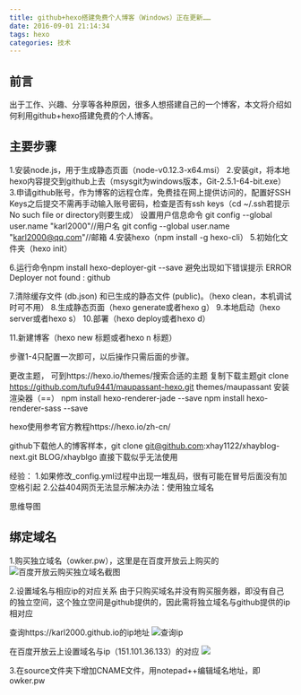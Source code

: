 ```yaml
---
title: github+hexo搭建免费个人博客（Windows）正在更新……
date: 2016-09-01 21:14:34
tags: hexo
categories: 技术
---
```



## 前言

出于工作、兴趣、分享等各种原因，很多人想搭建自己的一个博客，本文将介绍如何利用github+hexo搭建免费的个人博客。


## 主要步骤

1.安装node.js，用于生成静态页面（node-v0.12.3-x64.msi）
2.安装git，将本地hexo内容提交到github上去（msysgit为windows版本，Git-2.5.1-64-bit.exe）
3.申请github账号，作为博客的远程仓库，免费挂在网上提供访问的，配置好SSH Keys之后提交不需再手动输入账号密码，检查是否有ssh keys（cd ~/.ssh若提示No such file or directory则要生成）
  设置用户信息命令
                   git config --global user.name "karl2000"//用户名
  				   git config --global user.name "karl2000@qq.com"//邮箱
4.安装hexo（npm install -g hexo-cli）
5.初始化文件夹（hexo init）

6.运行命令npm install hexo-deployer-git --save
避免出现如下错误提示
ERROR Deployer not found : github


7.清除缓存文件 (db.json) 和已生成的静态文件 (public)。（hexo clean，本机调试时可不用）
8.生成静态页面（hexo generate或者hexo g）
9.本地启动（hexo server或者hexo s）
10.部署（hexo deploy或者hexo d）

11.新建博客（hexo new 标题或者hexo n 标题）

步骤1-4只配置一次即可，以后操作只需后面的步骤。


更改主题，
可到https://hexo.io/themes/搜索合适的主题
复制下载主题git clone https://github.com/tufu9441/maupassant-hexo.git themes/maupassant
安装渲染器（==）
npm install hexo-renderer-jade --save
npm install hexo-renderer-sass --save

hexo使用参考官方教程https://hexo.io/zh-cn/


github下载他人的博客样本，git clone git@github.com:xhay1122/xhayblog-next.git BLOG/xhayblgo
直接下载似乎无法使用

经验：
1.如果修改_config.yml过程中出现一堆乱码，很有可能在冒号后面没有加空格引起
2.公益404网页无法显示解决办法：使用独立域名

思维导图




## 绑定域名
1.购买独立域名（owker.pw），这里是在百度开放云上购买的
![](http://ww3.sinaimg.cn/large/a8fc9690gw1f7f7qm6bclj20ik0ch0u2.jpg "百度开放云购买独立域名截图")

2.设置域名与相应ip的对应关系
由于只购买域名并没有购买服务器，即没有自己的独立空间，这个独立空间是github提供的，因此需将独立域名与github提供的ip相对应

查询https://karl2000.github.io的ip地址
![](http://ww2.sinaimg.cn/large/a8fc9690gw1f7f8hgettxj20o40ecn0e.jpg "查询ip")

在百度开放云上设置域名与ip（151.101.36.133）的对应
![](http://ww3.sinaimg.cn/mw690/a8fc9690gw1f7f8kyd5idj20r90f776l.jpg)

3.在source文件夹下增加CNAME文件，用notepad++编辑域名地址，即owker.pw